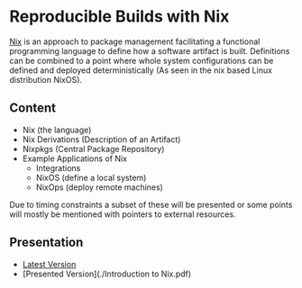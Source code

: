 # Reproducible Builds with Nix

[Nix](https://nixos.org) is an approach to package management facilitating a functional programming language to define how a software artifact is built.
Definitions can be combined to a point where whole system configurations can be defined and deployed deterministically (As seen in the nix based Linux distribution NixOS).

## Content

- Nix (the language)
- Nix Derivations (Description of an Artifact)
- Nixpkgs (Central Package Repository)
- Example Applications of Nix
  - Integrations
  - NixOS (define a local system)
  - NixOps (deploy remote machines)

Due to timing constraints a subset of these will be presented or some points will mostly be mentioned with pointers to external resources.

## Presentation

- [Latest Version](https://docs.google.com/presentation/d/1DTzgAa1Qi58BFyykg2jIJB0z6MAqxtPqNEp6zp3zIOU/edit?usp=sharing)
- [Presented Version](./Introduction to Nix.pdf)
